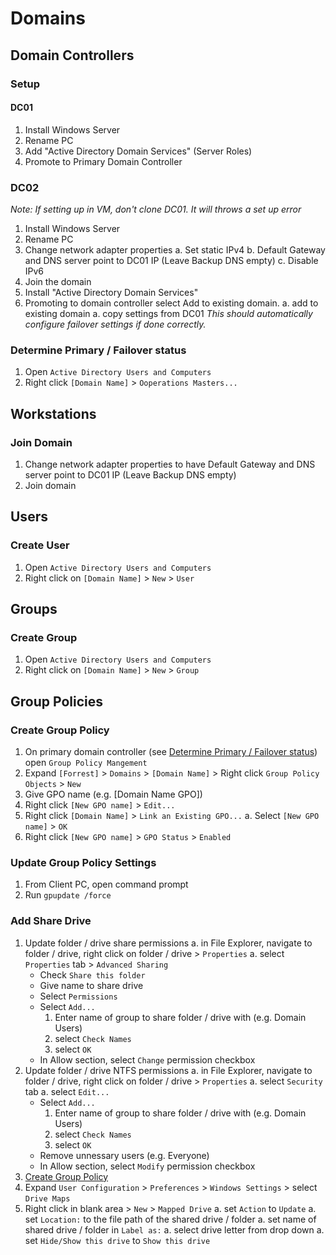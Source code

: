 # Domains
## Domain Controllers
### Setup
#### DC01
1. Install Windows Server
1. Rename PC
1. Add "Active Directory Domain Services" (Server Roles)
1. Promote to Primary Domain Controller

### DC02
*Note: If setting up in VM, don't clone DC01. It will throws a set up error*
1. Install Windows Server
1. Rename PC
1. Change network adapter properties
   a. Set static IPv4
   b. Default Gateway and DNS server point to DC01 IP (Leave Backup DNS empty)
   c. Disable IPv6
1. Join the domain
1. Install "Active Directory Domain Services"
1. Promoting to domain controller select Add to existing domain.
  a. add to existing domain
  a. copy settings from DC01
  *This should automatically configure failover settings if done correctly.*

### Determine Primary / Failover status
1. Open `Active Directory Users and Computers`
2. Right click `[Domain Name]` > `Ooperations Masters...`

## Workstations
### Join Domain
1. Change network adapter properties to have Default Gateway and DNS server point to DC01 IP  (Leave Backup DNS empty)
1. Join domain

## Users
### Create User
1. Open `Active Directory Users and Computers`
1. Right click on `[Domain Name]` > `New` > `User`

## Groups
### Create Group
1. Open `Active Directory Users and Computers`
1. Right click on `[Domain Name]` > `New` > `Group`

## Group Policies
### Create Group Policy
1. On primary domain controller (see [Determine Primary / Failover status](###-Determine-Primary-/-Failover-status)) open `Group Policy Mangement`
1. Expand `[Forrest]` > `Domains` > `[Domain Name]` > Right click `Group Policy Objects` > `New`
1. Give GPO name (e.g. [Domain Name GPO])
1. Right click `[New GPO name]` > `Edit...`
1. Right click `[Domain Name]` > `Link an Existing GPO...`
  a. Select `[New GPO name]` > `OK`
1. Right click `[New GPO name]` > `GPO Status` > `Enabled`

### Update Group Policy Settings
1. From Client PC, open command prompt
2. Run `gpupdate /force`

### Add Share Drive
1. Update folder / drive share permissions
  a. in File Explorer, navigate to folder / drive, right click on folder / drive > `Properties`
  a. select `Properties` tab > `Advanced Sharing`
    - Check `Share this folder`
    - Give name to share drive
    - Select `Permissions`
    - Select `Add...`
      1. Enter name of group to share folder / drive with (e.g. Domain Users)
      1. select  `Check Names`
      1. select  `OK`
    - In Allow section, select `Change` permission checkbox
1. Update folder / drive NTFS permissions
  a. in File Explorer, navigate to folder / drive, right click on folder / drive > `Properties`
  a. select `Security` tab
  a. select `Edit...`
    - Select `Add...`
      1. Enter name of group to share folder / drive with (e.g. Domain Users)
      1. select  `Check Names`
      1. select  `OK`
    - Remove unnessary users (e.g. Everyone)
    - In Allow section, select `Modify` permission checkbox
1. [Create Group Policy](###-Create-Group-Policy)
1. Expand `User Configuration` > `Preferences` > `Windows Settings` > select `Drive Maps`
1. Right click in blank area > `New` > `Mapped Drive`
   a. set `Action` to `Update`
   a. set `Location:` to the file path of the shared drive / folder
   a. set name of shared drive / folder in  `Label as:`
   a. select drive letter from drop down
   a. set `Hide/Show this drive` to `Show this drive`
